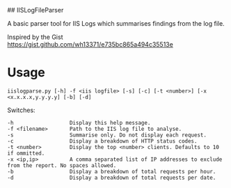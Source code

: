 ## IISLogFileParser

A basic parser tool for IIS Logs which summarises findings from the log file.

Inspired by the Gist https://gist.github.com/wh13371/e735bc865a494c35513e 


# Usage

``iislogparse.py [-h] -f <iis logfile> [-s] [-c] [-t <number>] [-x <x.x.x.x,y.y.y.y] [-b] [-d]``

Switches:
```
-h                  Display this help message.
-f <filename>       Path to the IIS log file to analyse.
-s                  Summarise only. Do not display each request.
-c                  Display a breakdown of HTTP status codes.
-t <number>         Display the top <number> clients. Defaults to 10 if ommitted.
-x <ip,ip>          A comma separated list of IP addresses to exclude from the report. No spaces allowed.
-b                  Display a breakdown of total requests per hour.
-d                  Display a breakdown of total requests per date.
```
